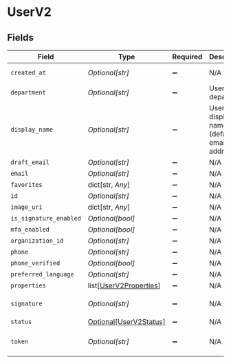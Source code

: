# UserV2


## Fields

| Field                                                             | Type                                                              | Required                                                          | Description                                                       | Example                                                           |
| ----------------------------------------------------------------- | ----------------------------------------------------------------- | ----------------------------------------------------------------- | ----------------------------------------------------------------- | ----------------------------------------------------------------- |
| `created_at`                                                      | *Optional[str]*                                                   | :heavy_minus_sign:                                                | N/A                                                               | 2022-02-08T04:44:32.246Z                                          |
| `department`                                                      | *Optional[str]*                                                   | :heavy_minus_sign:                                                | User's department                                                 | Sales                                                             |
| `display_name`                                                    | *Optional[str]*                                                   | :heavy_minus_sign:                                                | User's display name (default: email address)                      | Example User                                                      |
| `draft_email`                                                     | *Optional[str]*                                                   | :heavy_minus_sign:                                                | N/A                                                               |                                                                   |
| `email`                                                           | *Optional[str]*                                                   | :heavy_minus_sign:                                                | N/A                                                               |                                                                   |
| `favorites`                                                       | dict[str, *Any*]                                                  | :heavy_minus_sign:                                                | N/A                                                               | [object Object]                                                   |
| `id`                                                              | *Optional[str]*                                                   | :heavy_minus_sign:                                                | N/A                                                               |                                                                   |
| `image_uri`                                                       | dict[str, *Any*]                                                  | :heavy_minus_sign:                                                | N/A                                                               | [object Object]                                                   |
| `is_signature_enabled`                                            | *Optional[bool]*                                                  | :heavy_minus_sign:                                                | N/A                                                               | true                                                              |
| `mfa_enabled`                                                     | *Optional[bool]*                                                  | :heavy_minus_sign:                                                | N/A                                                               | false                                                             |
| `organization_id`                                                 | *Optional[str]*                                                   | :heavy_minus_sign:                                                | N/A                                                               |                                                                   |
| `phone`                                                           | *Optional[str]*                                                   | :heavy_minus_sign:                                                | N/A                                                               | 1234567890                                                        |
| `phone_verified`                                                  | *Optional[bool]*                                                  | :heavy_minus_sign:                                                | N/A                                                               | true                                                              |
| `preferred_language`                                              | *Optional[str]*                                                   | :heavy_minus_sign:                                                | N/A                                                               | de                                                                |
| `properties`                                                      | list[[UserV2Properties](../../models/shared/userv2properties.md)] | :heavy_minus_sign:                                                | N/A                                                               |                                                                   |
| `signature`                                                       | *Optional[str]*                                                   | :heavy_minus_sign:                                                | N/A                                                               | <p>Thanks</p>                                                     |
| `status`                                                          | [Optional[UserV2Status]](../../models/shared/userv2status.md)     | :heavy_minus_sign:                                                | N/A                                                               |                                                                   |
| `token`                                                           | *Optional[str]*                                                   | :heavy_minus_sign:                                                | N/A                                                               | 65dc527f-cb2d-4158-8f2e-8978dbceb599                              |